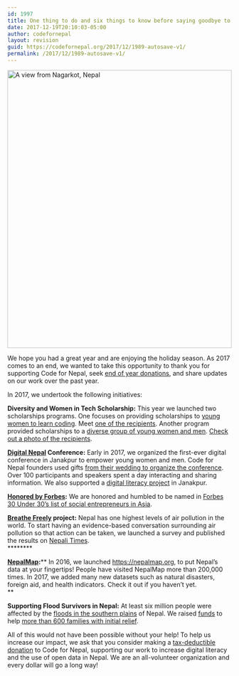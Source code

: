 ```yaml
---
id: 1997
title: One thing to do and six things to know before saying goodbye to 2017
date: 2017-12-19T20:10:03-05:00
author: codefornepal
layout: revision
guid: https://codefornepal.org/2017/12/1989-autosave-v1/
permalink: /2017/12/1989-autosave-v1/
---
```

[<img class="alignnone size-large wp-image-1990" src="https://codefornepal.org/wp-content/uploads/2017/12/DSC_1002_2-1024x681.jpg" alt="A view from Nagarkot, Nepal" width="100%" height="625" srcset="https://codefornepal.org/wp-content/uploads/2017/12/DSC_1002_2-1024x681.jpg 1024w, https://codefornepal.org/wp-content/uploads/2017/12/DSC_1002_2-300x199.jpg 300w, https://codefornepal.org/wp-content/uploads/2017/12/DSC_1002_2-768x511.jpg 768w" sizes="(max-width: 1024px) 100vw, 1024px" />](https://codefornepal.org/wp-content/uploads/2017/12/DSC_1002_2.jpg)

<span style="font-weight: 400;">We hope you had a great year and are enjoying the holiday season. As 2017 comes to an end, we wanted to take this opportunity to thank you for supporting Code for Nepal, seek </span>[<span style="font-weight: 400;">end of year donations</span>](https://codefornepal.org/donate/)<span style="font-weight: 400;">, and share updates on our work over the past year. </span>

<span style="font-weight: 400;">In 2017, we undertook the following initiatives:  </span>

**Diversity and Women in Tech Scholarship**<span style="font-weight: 400;"><strong>:</strong> This year we launched two scholarships programs. One focuses on providing scholarships to </span>[<span style="font-weight: 400;">young women to learn coding</span>](https://codefornepal.org/2017/01/code-for-nepal-launches-scholarship-program-to-empower-women-in-nepal/)<span style="font-weight: 400;">. Meet </span>[<span style="font-weight: 400;">one of the recipients</span>](https://codefornepal.org/2017/06/1720/)<span style="font-weight: 400;">. Another program provided scholarships to a </span>[<span style="font-weight: 400;">diverse group of young women and men</span>](https://codefornepal.org/2017/06/tech-scholarship/)<span style="font-weight: 400;"><span style="font-weight: 400;"><span style="font-weight: 400;">. <a href="https://www.facebook.com/photo.php?fbid=1519446934782119&set=a.183982121661947.46792.100001504808045&type=3&theater">Check out a photo of the recipients</a>.</span></span></span>

**[Digital Nepal](http://digitalnepal.org/) Conference:** <span style="font-weight: 400;">Early in 2017, we organized the first-ever digital conference in Janakpur to empower young women and men. Code for Nepal founders used gifts </span>[<span style="font-weight: 400;">from their wedding to organize the conference</span>](https://www.upi.com/Top_News/Voices/2017/03/16/Couple-use-wedding-to-fight-brain-drain-in-Nepal/6211489668666/?spt=su&or=btn_fb/)<span style="font-weight: 400;">. Over 100 participants and speakers spent a day interacting and sharing information. We also supported a </span>[<span style="font-weight: 400;">digital literacy project</span>](https://codefornepal.org/2017/01/digital-literacy-center-in-janakpur/)<span style="font-weight: 400;"><span style="font-weight: 400;"><span style="font-weight: 400;"> in Janakpur.</span></span></span>

**[Honored by Forbes](http://www.bit.ly/c4nforbes):** <span style="font-weight: 400;">We are honored and humbled to be named in </span>[<span style="font-weight: 400;">Forbes 30 Under 30’s list of social entrepreneurs in Asia</span>](http://www.bit.ly/c4nforbes)<span style="font-weight: 400;"><span style="font-weight: 400;"><span style="font-weight: 400;">.</span></span></span>

**[Breathe Freely](https://codefornepal.org/en/2017/11/1952/) project:** <span style="font-weight: 400;">Nepal has one highest levels of air pollution in the world. </span><span style="font-weight: 400;">To start having an evidence-based conversation surrounding air pollution so that action can be taken, we launched a survey and published the results on </span>[<span style="font-weight: 400;">Nepali Times</span>](http://nepalitimes.com/article/Nepali-Times-Buzz/air-pollution-survey-kathmandu,3998)<span style="font-weight: 400;"><span style="font-weight: 400;"><span style="font-weight: 400;">.<br /> </span></span></span>********

**[NepalMap](https://nepalmap.org):**** **<span style="font-weight: 400;">In 2016, we launched </span>[<span style="font-weight: 400;">https://nepalmap.org</span>](https://nepalmap.org)<span style="font-weight: 400;">, to put Nepal&#8217;s data at your fingertips! People have visited NepalMap more than 200,000 times. In 2017, we added many new datasets such as natural disasters, foreign aid, and health indicators. Check it out if you haven’t yet.<br /> </span>****

**Supporting Flood Survivors in Nepal:** <span style="font-weight: 400;">At least six million people were affected by the </span>[<span style="font-weight: 400;">floods in the southern plains</span>](https://codefornepal.org/2017/08/nepalflood/) <span style="font-weight: 400;">of Nepal. We raised </span>[<span style="font-weight: 400;">funds</span>](https://codefornepal.org/2017/08/donate-to-help-flood-victims-in-nepal/) <span style="font-weight: 400;">to help </span>[<span style="font-weight: 400;">more than 600 families with initial relief</span>](https://www.facebook.com/codefornepal/posts/718086448400606)<span style="font-weight: 400;">.</span>

<span style="font-weight: 400;">All of this would not have been possible without your help! To help us increase our impact, we ask that you consider making a </span>[<span style="font-weight: 400;">tax-deductible donation</span>](https://codefornepal.org/donate/) <span style="font-weight: 400;">to Code for Nepal, supporting our work to increase digital literacy and the use of open data in Nepal. We are an all-volunteer organization and every dollar will go a long way! </span>